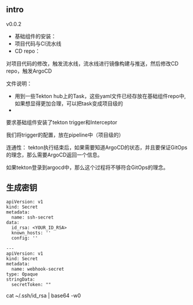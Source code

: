 
## intro
v0.0.2
- 基础组件的安装：
- 项目代码与CI流水线
- CD repo： 


对项目代码的修改，触发流水线，流水线进行镜像构建与推送，然后修改CD repo，触发ArgoCD 


文件说明：
- 用到一些Tekton hub上的Task，这些yaml文件已经存放在基础组件repo中, 如果想显得更加合理，可以把task变成项目级的
- 


要求基础组件安装了tekton trigger和Interceptor

我们将trigger的配置，放在pipeline中（项目级的）


连通性：
tekton执行结束后，如果需要知道ArgoCD的状态，并且要保证GitOps的理念，那么需要ArgoCD返回一个信息。

如果tekton登录到argocd中，那么这个过程将不够符合GitOps的理念。 

## 生成密钥
```
apiVersion: v1
kind: Secret
metadata:
  name: ssh-secret
data:
  id_rsa: <YOUR_ID_RSA>
  known_hosts: ''
  config: ''

---
apiVersion: v1
kind: Secret
metadata:
  name: webhook-secret
type: Opaque
stringData:
  secretToken: ""
```
cat ~/.ssh/id_rsa | base64 -w0  



